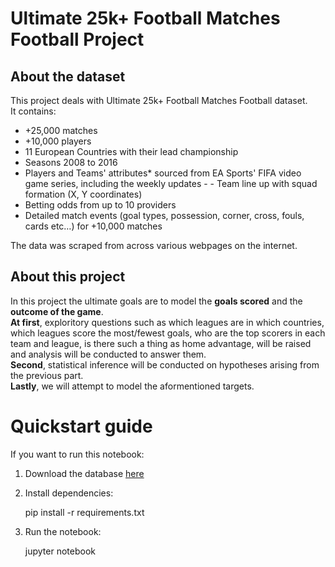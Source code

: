 # Ultimate 25k+ Football Matches Football Project
## About the dataset
This project deals with Ultimate 25k+ Football Matches Football dataset.\
It contains:
- +25,000 matches
- +10,000 players
- 11 European Countries with their lead championship
- Seasons 2008 to 2016
- Players and Teams' attributes* sourced from EA Sports' FIFA video game series, including the weekly updates - - Team line up with squad formation (X, Y coordinates)
- Betting odds from up to 10 providers
- Detailed match events (goal types, possession, corner, cross, fouls, cards etc…) for +10,000 matches

The data was scraped from across various webpages on the internet.
## About this project
In this project the ultimate goals are to model the **goals scored** and the **outcome of the game**.\
**At first**, exploritory questions such as which leagues are in which countries, which leagues score the most/fewest goals, who are the top scorers in each team and league, is there such a thing as home advantage, will be raised and analysis will be conducted to answer them.\
**Second**, statistical inference will be conducted on hypotheses arising from the previous part.\
**Lastly**, we will attempt to model the aformentioned targets.
# Quickstart guide
If you want to run this notebook:
1. Download the database [here](https://www.kaggle.com/datasets/prajitdatta/ultimate-25k-matches-football-database-european)
2. Install dependencies:

    pip install -r requirements.txt

3. Run the notebook:

    jupyter notebook

    

